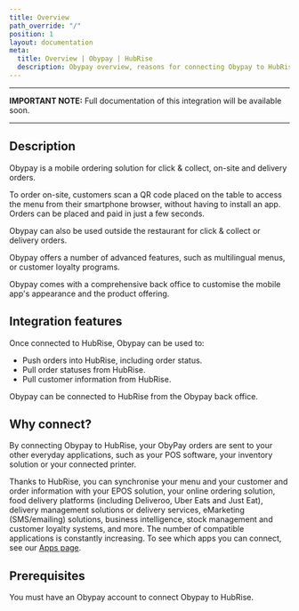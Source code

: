 ```yaml
---
title: Overview
path_override: "/"
position: 1
layout: documentation
meta:
  title: Overview | Obypay | HubRise
  description: Obypay overview, reasons for connecting Obypay to HubRise and summary of integrated features. Synchronise data between your EPOS, Obypay and your other apps.
---
```


---

**IMPORTANT NOTE:** Full documentation of this integration will be available soon.

---

## Description

Obypay is a mobile ordering solution for click & collect, on-site and delivery orders.

To order on-site, customers scan a QR code placed on the table to access the menu from their smartphone browser, without having to install an app. Orders can be placed and paid in just a few seconds.

Obypay can also be used outside the restaurant for click & collect or delivery orders.

Obypay offers a number of advanced features, such as multilingual menus, or customer loyalty programs.

Obypay comes with a comprehensive back office to customise the mobile app's appearance and the product offering.

## Integration features

Once connected to HubRise, Obypay can be used to:

- Push orders into HubRise, including order status.
- Pull order statuses from HubRise.
- Pull customer information from HubRise.

Obypay can be connected to HubRise from the Obypay back office.

## Why connect?

By connecting Obypay to HubRise, your ObyPay orders are sent to your other everyday applications, such as your POS software, your inventory solution or your connected printer.

Thanks to HubRise, you can synchronise your menu and your customer and order information with your EPOS solution, your online ordering solution, food delivery platforms (including Deliveroo, Uber Eats and Just Eat), delivery management solutions or delivery services, eMarketing (SMS/emailing) solutions, business intelligence, stock management and customer loyalty systems, and more. The number of compatible applications is constantly increasing. To see which apps you can connect, see our [Apps page](/apps).

## Prerequisites

You must have an Obypay account to connect Obypay to HubRise.
